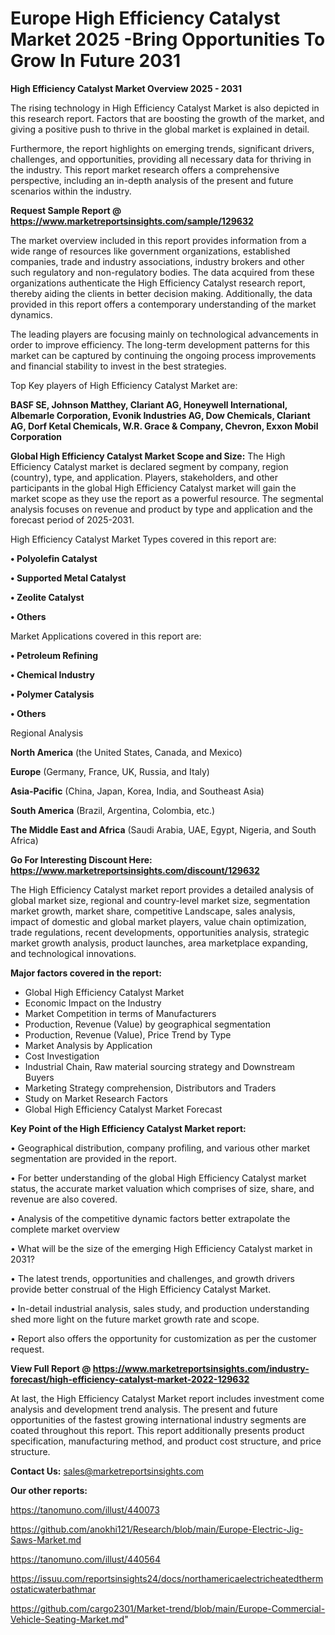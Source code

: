# Europe High Efficiency Catalyst Market 2025 -Bring Opportunities To Grow In Future 2031

<Strong> High Efficiency Catalyst Market Overview 2025 - 2031</strong>

The rising technology in High Efficiency Catalyst Market is also depicted in this research report. Factors that are boosting the growth of the market, and giving a positive push to thrive in the global market is explained in detail.

Furthermore, the report highlights on emerging trends, significant drivers, challenges, and opportunities, providing all necessary data for thriving in the industry. This report market research offers a comprehensive perspective, including an in-depth analysis of the present and future scenarios within the industry.

<strong>Request Sample Report @ <a href=https://www.marketreportsinsights.com/sample/129632>https://www.marketreportsinsights.com/sample/129632</a></strong>

The market overview included in this report provides information from a wide range of resources like government organizations, established companies, trade and industry associations, industry brokers and other such regulatory and non-regulatory bodies. The data acquired from these organizations authenticate the High Efficiency Catalyst research report, thereby aiding the clients in better decision making. Additionally, the data provided in this report offers a contemporary understanding of the market dynamics.

The leading players are focusing mainly on technological advancements in order to improve efficiency. The long-term development patterns for this market can be captured by continuing the ongoing process improvements and financial stability to invest in the best strategies.

Top Key players of High Efficiency Catalyst Market are:

<strong>BASF SE, Johnson Matthey, Clariant AG, Honeywell International, Albemarle Corporation, Evonik Industries AG, Dow Chemicals, Clariant AG, Dorf Ketal Chemicals, W.R. Grace & Company, Chevron, Exxon Mobil Corporation</strong>

<strong><b>Global High Efficiency Catalyst Market Scope and Size:</b></strong>
The High Efficiency Catalyst market is declared segment by company, region (country), type, and application. Players, stakeholders, and other participants in the global High Efficiency Catalyst market will gain the market scope as they use the report as a powerful resource. The segmental analysis focuses on revenue and product by type and application and the forecast period of 2025-2031.

High Efficiency Catalyst Market Types covered in this report are:

<strong>• Polyolefin Catalyst

• Supported Metal Catalyst

• Zeolite Catalyst

• Others</strong>

Market Applications covered in this report are:

<strong>• Petroleum Refining

• Chemical Industry

• Polymer Catalysis

• Others</strong> 

Regional Analysis

<strong>North America</strong> (the United States, Canada, and Mexico)

<strong>Europe</strong> (Germany, France, UK, Russia, and Italy)

<strong>Asia-Pacific</strong> (China, Japan, Korea, India, and Southeast Asia)

<strong>South America</strong> (Brazil, Argentina, Colombia, etc.)

<strong>The Middle East and Africa</strong> (Saudi Arabia, UAE, Egypt, Nigeria, and South Africa)

<strong>Go For Interesting Discount Here: <a href=https://www.marketreportsinsights.com/discount/129632>https://www.marketreportsinsights.com/discount/129632</a></strong>

The High Efficiency Catalyst market report provides a detailed analysis of global market size, regional and country-level market size, segmentation market growth, market share, competitive Landscape, sales analysis, impact of domestic and global market players, value chain optimization, trade regulations, recent developments, opportunities analysis, strategic market growth analysis, product launches, area marketplace expanding, and technological innovations.

<strong><b>Major factors covered in the report:</b></strong>
<ul>
  <li>Global High Efficiency Catalyst Market </li>
  <li>Economic Impact on the Industry</li>
  <li>Market Competition in terms of Manufacturers</li>
  <li>Production, Revenue (Value) by geographical segmentation</li>
  <li>Production, Revenue (Value), Price Trend by Type</li>
  <li>Market Analysis by Application</li>
  <li>Cost Investigation</li>
  <li>Industrial Chain, Raw material sourcing strategy and Downstream Buyers</li>
  <li>Marketing Strategy comprehension, Distributors and Traders</li>
  <li>Study on Market Research Factors</li>
  <li>Global High Efficiency Catalyst Market Forecast</li>
</ul>

<strong><b>Key Point of the High Efficiency Catalyst Market report:</b></strong>

• Geographical distribution, company profiling, and various other market segmentation are provided in the report.

• For better understanding of the global High Efficiency Catalyst market status, the accurate market valuation which comprises of size, share, and revenue are also covered.

• Analysis of the competitive dynamic factors better extrapolate the complete market overview

• What will be the size of the emerging High Efficiency Catalyst market in 2031?

• The latest trends, opportunities and challenges, and growth drivers provide better construal of the High Efficiency Catalyst Market.

• In-detail industrial analysis, sales study, and production understanding shed more light on the future market growth rate and scope.

• Report also offers the opportunity for customization as per the customer request.

<strong><b>View Full Report @ <a href=https://www.marketreportsinsights.com/industry-forecast/high-efficiency-catalyst-market-2022-129632>https://www.marketreportsinsights.com/industry-forecast/high-efficiency-catalyst-market-2022-129632</a></b></strong>


At last, the High Efficiency Catalyst Market report includes investment come analysis and development trend analysis. The present and future opportunities of the fastest growing international industry segments are coated throughout this report. This report additionally presents product specification, manufacturing method, and product cost structure, and price structure.

<strong>Contact Us:</strong>
sales@marketreportsinsights.com

<strong>Our other reports:</strong>

<a href=https://tanomuno.com/illust/440073>https://tanomuno.com/illust/440073</a>

<a href=https://github.com/anokhi121/Research/blob/main/Europe-Electric-Jig-Saws-Market.md>https://github.com/anokhi121/Research/blob/main/Europe-Electric-Jig-Saws-Market.md</a>

<a href=https://tanomuno.com/illust/440564>https://tanomuno.com/illust/440564</a>

<a href=https://issuu.com/reportsinsights24/docs/northamericaelectricheatedthermostaticwaterbathmar>https://issuu.com/reportsinsights24/docs/northamericaelectricheatedthermostaticwaterbathmar</a>

<a href=https://github.com/cargo2301/Market-trend/blob/main/Europe-Commercial-Vehicle-Seating-Market.md>https://github.com/cargo2301/Market-trend/blob/main/Europe-Commercial-Vehicle-Seating-Market.md</a>"
